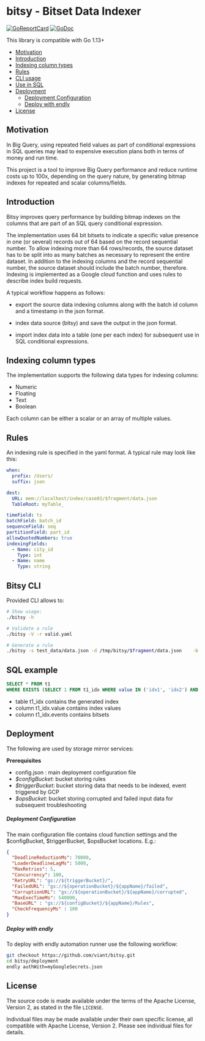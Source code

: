 # bitsy - Bitset Data Indexer

[![GoReportCard](https://goreportcard.com/badge/github.com/viant/bitsy)](https://goreportcard.com/report/github.com/viant/bitsy)
[![GoDoc](https://godoc.org/github.com/viant/bitsy?status.svg)](https://godoc.org/github.com/viant/bitsy)


This library is compatible with Go 1.13+

- [Motivation](#Motivation)
- [Introduction](#Introduction)
- [Indexing column types](#Indexing-column-types)
- [Rules](#Rules)
- [CLI usage](#Bitsy-CLI)
- [Use in SQL](#SQL-example)
- [Deployment](#Deployment)
    - [Deployment Configuration](#Deployment-Configuration)
    - [Deploy with endly](#Deploy-with-endly)
- [License](#license)


## Motivation

In Big Query, using repeated field values as part of conditional expressions in SQL queries may lead to expensive execution
plans both in terms of money and run time.

This project is a tool to improve Big Query performance and reduce runtime costs up to 100x, depending on the query
nature, by generating bitmap indexes for repeated and scalar columns/fields.


## Introduction

Bitsy improves query performance by building bitmap indexes on the columns that are part of 
an SQL query conditional expression.

The implementation uses 64 bit bitsets to indicate a specific value presence in one (or several) records 
out of 64 based on the record sequential number.  To allow indexing more than 64 rows/records, the source 
dataset has to be split into as many batches as necessary to represent the entire dataset. In addition 
to the indexing columns and the record sequential number, the source dataset should include the batch number, 
therefore.  Indexing is implemented as a Google cloud function and uses rules to describe index build requests.

A typical workflow happens as follows:  

- export the source data indexing columns along with the batch id column and a timestamp in the json format.

- index data source (bitsy) and save the output in the json format.

- import index data into a table (one per each index) for subsequent use in SQL conditional 
expressions.


## Indexing column types

The implementation supports the following data types for indexing columns:

- Numeric
- Floating
- Text
- Boolean

Each column can be either a scalar or an array of multiple values.


## Rules

An indexing rule is specified in the yaml format.  A typical rule may look like this:

```yaml
when:
  prefix: /Users/
  suffix: json

dest:
  URL: mem://localhost/index/case01/$fragment/data.json
  TableRoot: myTable_

timeField: ts
batchField: batch_id
sequenceField: seq
partitionField: part_id
allowQuotedNumbers: true
indexingFields:
  - Name: city_id
    Type: int
  - Name: name
    Type: string
```

## Bitsy CLI

Provided CLI allows to:

```bash
# Show usage:
./bitsy -h

# Validate a rule
./bitsy -V -r valid.yaml

# Generate a rule
./bitsy -s test_data/data.json -d /tmp/bitsy/$fragment/data.json    -b batchId  -q seq  -f x:string  -f y:int
```

## SQL example

```sql
SELECT * FROM t1
WHERE EXISTS (SELECT 1 FROM t1_idx WHERE value IN ('idx1', 'idx2') AND t1.batch_id = t1_idx.batch_id and  AND t1_idx.events & (1 << t1.seq) != 0)
```

- table t1_idx contains the generated index
- column t1_idx.value contains index values
- column t1_idx.events contains bitsets


## Deployment

The following are used by storage mirror services:

**Prerequisites**

- config.json : main deployment configuration file 
- _$configBucket_: bucket storing rules
- _$triggerBucket_: bucket storing data that needs to be indexed, event triggered by GCP
- _$opsBucket_: bucket storing corrupted and failed input data for subsequent troubleshooting




##### Deployment Configuration

The main configuration file contains cloud function settings and the $configBucket, $triggerBucket,
$opsBucket locations. E.g.:
```json
{
  "DeadlineReductionMs": 70000,
  "LoaderDeadlineLagMs": 5000,
  "MaxRetries": 5,
  "Concurrency": 100,
  "RetryURL": "gs://${triggerBucket}/",
  "FailedURL": "gs://${operationBucket}/${appName}/failed",
  "CorruptionURL": "gs://${operationBucket}/${appName}/corrupted",
  "MaxExecTimeMs": 540000,
  "BaseURL" : "gs://${configBucket}/${appName}/Rules",
  "CheckFrequencyMs" : 100
}
```


##### Deploy with endly
To deploy with endly automation runner use the following workflow:

```bash
git checkout https://github.com/viant/bitsy.git
cd bitsy/deployment
endly authWith=myGoogleSecrets.json
```

## License

The source code is made available under the terms of the Apache License, Version 2, as stated in the file `LICENSE`.

Individual files may be made available under their own specific license,
all compatible with Apache License, Version 2. Please see individual files for details.
